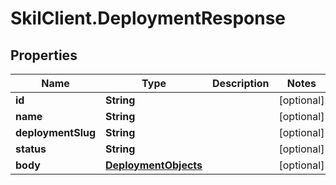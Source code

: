 # SkilClient.DeploymentResponse

## Properties

Name | Type | Description | Notes
------------ | ------------- | ------------- | -------------
**id** | **String** |  | [optional] 
**name** | **String** |  | [optional] 
**deploymentSlug** | **String** |  | [optional] 
**status** | **String** |  | [optional] 
**body** | [**DeploymentObjects**](DeploymentObjects.md) |  | [optional] 


